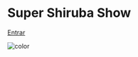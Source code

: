 # Super Shiruba Show

[Entrar](README.md)
<p><img data-origin="linear-gradient(to left bottom, #F0FD37 0%, #ACF260 100%)" alt="color"></p>
